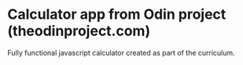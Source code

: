 # Calculator app from Odin project (theodinproject.com)

Fully functional javascript calculator created as part of the curriculum. 
